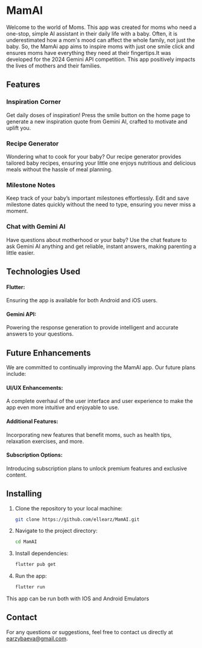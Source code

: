 # MamAI

Welcome to the world of Moms. This app was created for moms who need a one-stop, simple AI assistant in their daily life with a baby. Often, it is underestimated how a mom's mood can affect the whole family, not just the baby. So, the MamAi app aims to inspire moms with just one smile click and ensures moms have everything they need at their fingertips.It was developed for the 2024 Gemini API competition. This app positively impacts the lives of mothers and their families.



## Features

### Inspiration Corner
Get daily doses of inspiration! Press the smile button on the home page to generate a new inspiration quote from Gemini AI, crafted to motivate and uplift you.

### Recipe Generator
Wondering what to cook for your baby? Our recipe generator provides tailored baby recipes, ensuring your little one enjoys nutritious and delicious meals without the hassle of meal planning.

### Milestone Notes
Keep track of your baby’s important milestones effortlessly. Edit and save milestone dates quickly without the need to type, ensuring you never miss a moment.

### Chat with Gemini AI
Have questions about motherhood or your baby? Use the chat feature to ask Gemini AI anything and get reliable, instant answers, making parenting a little easier.




## Technologies Used

  #### Flutter: 
  Ensuring the app is available for both Android and iOS users.
  
  #### Gemini API:
  Powering the response generation to provide intelligent and accurate answers to your questions.
  

## Future Enhancements

We are committed to continually improving the MamAI app. Our future plans include:

#### UI/UX Enhancements: 
A complete overhaul of the user interface and user experience to make the app even more intuitive and enjoyable to use.
#### Additional Features: 
Incorporating new features that benefit moms, such as health tips, relaxation exercises, and more.
#### Subscription Options: 
Introducing subscription plans to unlock premium features and exclusive content.




## Installing


1. Clone the repository to your local machine:

   ```sh
   git clone https://github.com/ellearz/MamAI.git

2. Navigate to the project directory:

   ```sh
   cd MamAI
   
3. Install dependencies:

   ```sh
   flutter pub get
   
4. Run the app:

   ```sh
   flutter run


This app can be run both with IOS and Android Emulators


## Contact

For any questions or suggestions, feel free to contact us directly at earzybaeva@gmail.com.

